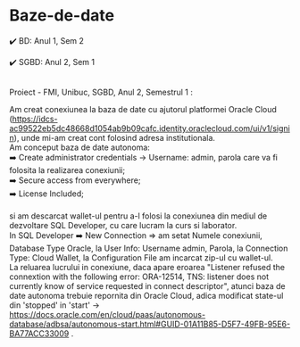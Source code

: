 # Baze-de-date

:heavy_check_mark: BD: Anul 1, Sem 2

:heavy_check_mark: SGBD: Anul 2, Sem 1


<br/>
Proiect - FMI, Unibuc, SGBD, Anul 2, Semestrul 1 :

Am creat conexiunea la baza de date cu ajutorul platformei Oracle Cloud (https://idcs-ac99522eb5dc48668d1054ab9b09cafc.identity.oraclecloud.com/ui/v1/signin), unde mi-am creat cont folosind adresa institutionala. 
<br/>  Am conceput baza de date autonoma:
<br/>:arrow_right: Create administrator credentials -> Username: admin, parola care va fi folosita la realizarea conexiunii;
<br/>:arrow_right: Secure access from everywhere;
<br/>:arrow_right: License Included;   
<br/>si am descarcat wallet-ul pentru a-l folosi la conexiunea din mediul de dezvoltare SQL Developer, cu care lucram la curs si laborator. 
<br/>In SQL Developer :arrow_right: New Connection => am setat Numele conexiunii, Database Type Oracle, la User Info: Username admin, Parola, la Connection Type: Cloud Wallet, la Configuration File am incarcat zip-ul cu wallet-ul.
<br/>La reluarea lucrului in conexiune, daca apare eroarea "Listener refused the connextion with the following error: ORA-12514, TNS: listener does not currently know of service requested in connect descriptor", atunci baza de date autonoma trebuie repornita din Oracle Cloud, adica modificat state-ul din 'stopped' in 'start' -> https://docs.oracle.com/en/cloud/paas/autonomous-database/adbsa/autonomous-start.html#GUID-01A11B85-D5F7-49FB-95E6-BA77ACC33009 .
